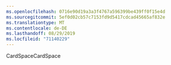 ```yaml
---
ms.openlocfilehash: 0716e90d19a3a3f4767a596399be439ff0f15e4d
ms.sourcegitcommit: 5ef0d02cb57c7153fd9d5417cdcad45665af832e
ms.translationtype: MT
ms.contentlocale: de-DE
ms.lasthandoff: 08/29/2019
ms.locfileid: "71140229"
---
```

<span data-ttu-id="eca9e-101">CardSpace</span><span class="sxs-lookup"><span data-stu-id="eca9e-101">CardSpace</span></span>